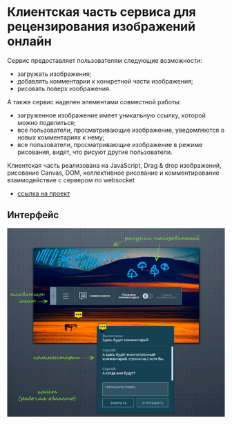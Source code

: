 Клиентская часть сервиса для рецензирования изображений онлайн
===

Сервис предоставляет пользователям следующие возможности:
+ загружать изображения;
+ добавлять комментарии к конкретной части изображения;
+ рисовать поверх изображения.

А также сервис наделен элементами совместной работы:
+ загруженное изображение имеет уникальную ссылку, которой можно поделиться;
+ все пользователи, просматривающие изображение, уведомляются о новых комментариях к нему;
+ все пользователи, просматривающие изображение в режиме рисования, видят, что рисуют другие пользователи.

Клиентская часть реализована на JavaScript, Drag & drop изображений, рисование Canvas, DOM, коллективное рисование и комментирование взаимодействие с сервером по websocket

+ [ссылка на проект](https://natalia-realtime-image-collab.herokuapp.com)

## Интерфейс

![Компоненты](public/images/components.jpg)







































